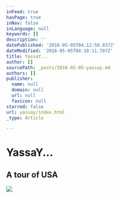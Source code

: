 ```yaml
---
inFeed: true
hasPage: true
inNav: false
inLanguage: null
keywords: []
description: ''
datePublished: '2016-05-05T04:12:50.837Z'
dateModified: '2016-05-05T04:10:11.707Z'
title: YassaY...
author: []
sourcePath: _posts/2016-05-05-yassay.md
authors: []
publisher:
  name: null
  domain: null
  url: null
  favicon: null
starred: false
url: yassay/index.html
_type: Article

---
```

# YassaY...

## A tour of USA
![](https://s3-us-west-2.amazonaws.com/the-grid-img/p/48e55b3d98520d23ccdfe572b9dddfa663261419.jpg)